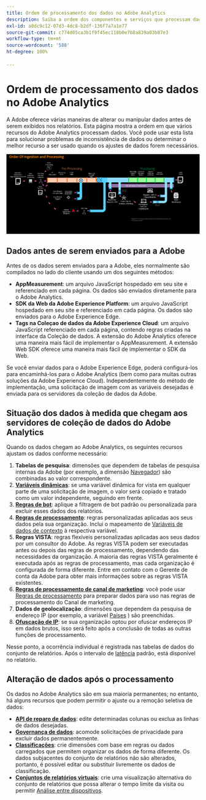 ```yaml
---
title: Ordem de processamento dos dados no Adobe Analytics
description: Saiba a ordem dos componentes e serviços que processam dados no Adobe Analytics.
exl-id: a8dc9c12-07d3-4dc8-b2df-136f7a7a1e77
source-git-commit: c774d05ca3b1f9f45ec118b0e7b8a839a03b87e3
workflow-type: tm+mt
source-wordcount: '588'
ht-degree: 100%

---
```


# Ordem de processamento dos dados no Adobe Analytics

A Adobe oferece várias maneiras de alterar ou manipular dados antes de serem exibidos nos relatórios. Esta página mostra a ordem em que vários recursos do Adobe Analytics processam dados. Você pode usar esta lista para solucionar problemas de inconsistência de dados ou determinar o melhor recurso a ser usado quando os ajustes de dados forem necessários.

![Processamento do pedido](assets/processing-order.png)

## Dados antes de serem enviados para a Adobe

Antes de os dados serem enviados para a Adobe, eles normalmente são compilados no lado do cliente usando um dos seguintes métodos:

* **AppMeasurement**: um arquivo JavaScript hospedado em seu site e referenciado em cada página. Os dados são enviados diretamente para o Adobe Analytics.
* **SDK da Web da Adobe Experience Platform**: um arquivo JavaScript hospedado em seu site e referenciado em cada página. Os dados são enviados para o Adobe Experience Edge.
* **Tags na Coleçao de dados da Adobe Experience Cloud**: um arquivo JavaScript referenciado em cada página, contendo regras criadas na interface da Coleção de dados. A extensão do Adobe Analytics oferece uma maneira mais fácil de implementar o AppMeasurement. A extensão Web SDK oferece uma maneira mais fácil de implementar o SDK da Web.

Se você enviar dados para o Adobe Experience Edge, poderá configurá-los para encaminhá-los para o Adobe Analytics (bem como para muitas outras soluções da Adobe Experience Cloud). Independentemente do método de implementação, uma solicitação de imagem com as variáveis desejadas é enviada para os servidores da coleção de dados da Adobe.

## Situação dos dados à medida que chegam aos servidores de coleção de dados do Adobe Analytics

Quando os dados chegam ao Adobe Analytics, os seguintes recursos ajustam os dados conforme necessário:

1. **Tabelas de pesquisa**: dimensões que dependem de tabelas de pesquisa internas da Adobe (por exemplo, a dimensão [Navegador](/help/components/dimensions/browser.md)) são combinadas ao valor correspondente.
2. [**Variáveis dinâmicas**](/help/implement/vars/page-vars/dynamic-variables.md): se uma variável dinâmica for vista em qualquer parte de uma solicitação de imagem, o valor será copiado e tratado como um valor independente, seguindo em frente.
3. [**Regras de bot**](/help/admin/admin/c-manage-report-suites/c-edit-report-suites/general/bot-removal/bot-rules.md): aplique a filtragem de bot padrão ou personalizada para excluir esses dados dos relatórios.
4. [**Regras de processamento**](/help/admin/admin/c-manage-report-suites/c-edit-report-suites/general/c-processing-rules/processing-rules.md): regras personalizadas aplicadas aos seus dados pela sua organização. Inclui o mapeamento de [Variáveis de dados de contexto](/help/implement/vars/page-vars/contextdata.md) à respectiva variável.
5. **Regras VISTA**: regras flexíveis personalizadas aplicadas aos seus dados por um consultor do Adobe. As regras VISTA podem ser executadas antes ou depois das regras de processamento, dependendo das necessidades da organização. A maioria das regras VISTA geralmente é executada após as regras de processamento, mas cada organização é configurada de forma diferente. Entre em contato com o Gerente de conta da Adobe para obter mais informações sobre as regras VISTA existentes.
6. [**Regras de processamento de canal de marketing**](/help/admin/admin/c-manage-report-suites/c-edit-report-suites/marketing-channels/c-rules.md): você pode usar [Regras de processamento](/help/admin/admin/c-manage-report-suites/c-edit-report-suites/general/c-processing-rules/processing-rules.md) para preparar dados para uso nas regras de processamento do Canal de marketing.
7. **Dados de geolocalização**: dimensões que dependem da pesquisa de endereço IP (por exemplo, a variável [Países](/help/components/dimensions/countries.md) ) são preenchidas.
8. [**Ofuscação de IP**](/help/admin/admin/c-manage-report-suites/c-edit-report-suites/general/general-acct-settings-admin.md): se sua organização optou por ofuscar endereços IP em dados brutos, isso será feito após a conclusão de todas as outras funções de processamento.

Nesse ponto, a ocorrência individual é registrada nas tabelas de dados do conjunto de relatórios. Após o intervalo de [latência](latency.md) padrão, está disponível no relatório.

## Alteração de dados após o processamento

Os dados no Adobe Analytics são em sua maioria permanentes; no entanto, há alguns recursos que podem permitir o ajuste ou a remoção seletiva de dados:

* [**API de reparo de dados**](https://developer.adobe.com/analytics-apis/docs/2.0/guides/endpoints/data-repair/): edite determinadas colunas ou exclua as linhas de dados desejadas.
* [**Governança de dados**](/help/admin/admin/c-data-governance/an-gdpr-workflow.md): acomode solicitações de privacidade para excluir dados permanentemente.
* [**Classificações**](/help/components/classifications/c-classifications.md): crie dimensões com base em regras ou dados carregados que permitem organizar os dados de forma diferente. Os dados subjacentes do conjunto de relatórios não são alterados, portanto, é possível editar ou substituir livremente os dados de classificação.
* [**Conjuntos de relatórios virtuais**](/help/components/vrs/vrs-about.md): crie uma visualização alternativa do conjunto de relatórios que possa alterar o tempo limite da visita ou permitir [Análise entre dispositivos](/help/components/cda/overview.md).

